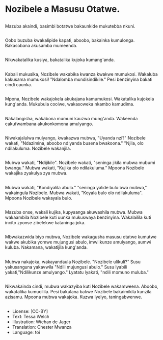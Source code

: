 # Nozibele a Masusu Otatwe.

##
Mazuba akaindi, basimbi botatwe bakaunkide mukutebba nkuni.

##
Oobo buzuba kwakalipide kapati, aboobo, bakainka kumulonga. Bakasobana akusamba mumeenda.

##
Nikwakatalika kusiya, bakatalika kujoka kumang'anda.

##
Kabali mukusika, Nozibele wakabika kwanza kwakwe mumukosi. Wakaluba kakusama mumukosi! "Ndalomba mundisindikile." Pesi benzinyina bakati cindi caunka.

##
Mpona, Nozibele wakajokela akukajana kamumukosi. Wakatalika kujokela kung'anda. Mukubula coolwe, wakasoweka nkambo kamudima.

##
Nakalangisha, wakabona mumuni kauzwa mung'anda. Wakeenda cakufwambana akukonkomona amulyango.

##
Niwakajalulwa mulyango, kwakazwa mubwa, "Uyanda nzi?" Nozibele wakati, "Ndazimina, aboobo ndiyanda busena bwakoona." "Njila, olo ndilakuluma. Nozibele wakanjila.

##
Mubwa wakati, "Ndijikile". Nozibele wakati, "seninga jikila mubwa mubumi bwangu." Mubwa wakati, "Kujika olo ndilakuluma." Mpoona Nozibele wakajika zyakulya zya mubwa.

##
Mubwa wakati, "Kondiyalila abulo." "seninga yalide bulo bwa mubwa," wakaingula Nozibele. Mubwa wakati, "Koyala bulo olo ndilakuluma". Mpoona Nozibele wakayala bulo.

##
Mazuba onse, wakali kujika, kupyaanga akuwashila mubwa. Mubwa wakaambila Nozibele kuti uunka mukuswaya benzinyina. Wakalailila kuti incito zyonse zibelekwe kataninga joka.

##
Mbwakazwida biyo mubwa, Nozibele wakagusha masusu otatwe kumutwe wakwe akubika yomwe mujungusi abulo, imwi kunze amulyango, aumwi kuluba. Nakamana, wakatijila kung'anda.

##
Mubwa nakajoka, wakayandaula Nozibele. "Nozibele ulikuli?" Susu yakusanguna yakavwila "Ndili mujungusi abulo." Susu lyabili yakati,"Ndilikunze amulyango." Lyatatu lyakati, "ndili momuno muluba."

##
Nikwakainda cindi, mubwa wakazyiba kuti Nozibele wakamweena. Aboobo, wakatalika kumucilila. Pesi bakulana bakwe Nozibele bakaimikila kunzila azisamu. Mpoona mubwa wakajoka. Kuzwa lyelyo, taningabwenwe.

##
* License: [CC-BY]
* Text: Tessa Welch
* Illustration: Wiehan de Jager
* Translation: Chester Mwanza
* Language: toi
